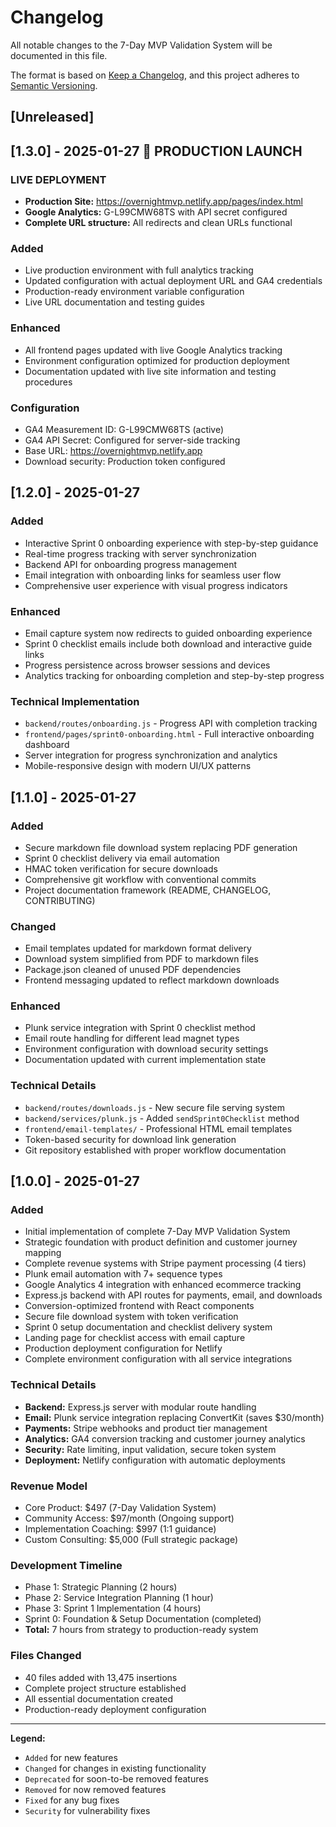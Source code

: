 # Changelog

All notable changes to the 7-Day MVP Validation System will be documented in this file.

The format is based on [Keep a Changelog](https://keepachangelog.com/en/1.0.0/),
and this project adheres to [Semantic Versioning](https://semver.org/spec/v2.0.0.html).

## [Unreleased]

## [1.3.0] - 2025-01-27 🚀 PRODUCTION LAUNCH

### LIVE DEPLOYMENT
- **Production Site:** https://overnightmvp.netlify.app/pages/index.html
- **Google Analytics:** G-L99CMW68TS with API secret configured
- **Complete URL structure:** All redirects and clean URLs functional

### Added
- Live production environment with full analytics tracking
- Updated configuration with actual deployment URL and GA4 credentials
- Production-ready environment variable configuration
- Live URL documentation and testing guides

### Enhanced
- All frontend pages updated with live Google Analytics tracking
- Environment configuration optimized for production deployment
- Documentation updated with live site information and testing procedures

### Configuration
- GA4 Measurement ID: G-L99CMW68TS (active)
- GA4 API Secret: Configured for server-side tracking
- Base URL: https://overnightmvp.netlify.app
- Download security: Production token configured

## [1.2.0] - 2025-01-27

### Added
- Interactive Sprint 0 onboarding experience with step-by-step guidance
- Real-time progress tracking with server synchronization
- Backend API for onboarding progress management
- Email integration with onboarding links for seamless user flow
- Comprehensive user experience with visual progress indicators

### Enhanced
- Email capture system now redirects to guided onboarding experience
- Sprint 0 checklist emails include both download and interactive guide links
- Progress persistence across browser sessions and devices
- Analytics tracking for onboarding completion and step-by-step progress

### Technical Implementation
- `backend/routes/onboarding.js` - Progress API with completion tracking
- `frontend/pages/sprint0-onboarding.html` - Full interactive onboarding dashboard
- Server integration for progress synchronization and analytics
- Mobile-responsive design with modern UI/UX patterns

## [1.1.0] - 2025-01-27

### Added
- Secure markdown file download system replacing PDF generation
- Sprint 0 checklist delivery via email automation
- HMAC token verification for secure downloads
- Comprehensive git workflow with conventional commits
- Project documentation framework (README, CHANGELOG, CONTRIBUTING)

### Changed
- Email templates updated for markdown format delivery
- Download system simplified from PDF to markdown files
- Package.json cleaned of unused PDF dependencies
- Frontend messaging updated to reflect markdown downloads

### Enhanced
- Plunk service integration with Sprint 0 checklist method
- Email route handling for different lead magnet types
- Environment configuration with download security settings
- Documentation updated with current implementation state

### Technical Details
- `backend/routes/downloads.js` - New secure file serving system
- `backend/services/plunk.js` - Added `sendSprint0Checklist` method
- `frontend/email-templates/` - Professional HTML email templates
- Token-based security for download link generation
- Git repository established with proper workflow documentation

## [1.0.0] - 2025-01-27

### Added
- Initial implementation of complete 7-Day MVP Validation System
- Strategic foundation with product definition and customer journey mapping
- Complete revenue systems with Stripe payment processing (4 tiers)
- Plunk email automation with 7+ sequence types
- Google Analytics 4 integration with enhanced ecommerce tracking
- Express.js backend with API routes for payments, email, and downloads
- Conversion-optimized frontend with React components
- Secure file download system with token verification
- Sprint 0 setup documentation and checklist delivery system
- Landing page for checklist access with email capture
- Production deployment configuration for Netlify
- Complete environment configuration with all service integrations

### Technical Details
- **Backend:** Express.js server with modular route handling
- **Email:** Plunk service integration replacing ConvertKit (saves $30/month)
- **Payments:** Stripe webhooks and product tier management
- **Analytics:** GA4 conversion tracking and customer journey analytics
- **Security:** Rate limiting, input validation, secure token system
- **Deployment:** Netlify configuration with automatic deployments

### Revenue Model
- Core Product: $497 (7-Day Validation System)
- Community Access: $97/month (Ongoing support) 
- Implementation Coaching: $997 (1:1 guidance)
- Custom Consulting: $5,000 (Full strategic package)

### Development Timeline
- Phase 1: Strategic Planning (2 hours)
- Phase 2: Service Integration Planning (1 hour)
- Phase 3: Sprint 1 Implementation (4 hours)
- Sprint 0: Foundation & Setup Documentation (completed)
- **Total:** 7 hours from strategy to production-ready system

### Files Changed
- 40 files added with 13,475 insertions
- Complete project structure established
- All essential documentation created
- Production-ready deployment configuration

---

**Legend:**
- `Added` for new features
- `Changed` for changes in existing functionality
- `Deprecated` for soon-to-be removed features
- `Removed` for now removed features
- `Fixed` for any bug fixes
- `Security` for vulnerability fixes